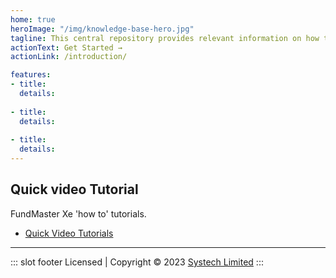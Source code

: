 ```yaml
---
home: true
heroImage: "/img/knowledge-base-hero.jpg"
tagline: This central repository provides relevant information on how to run various end-to-end processes in FundMaster system.
actionText: Get Started →
actionLink: /introduction/

features:
- title:
  details: 
  
- title: 
  details: 
  
- title: 
  details:
---
```

## Quick video Tutorial
FundMaster Xe 'how to' tutorials.
- [Quick Video Tutorials](/videotutorials/)
---
 ::: slot footer
 Licensed | Copyright © 2023 [Systech Limited](https://systechafrica.com/)
:::